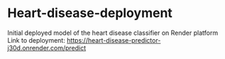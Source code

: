# Heart-disease-deployment
Initial deployed model of the heart disease classifier on Render platform
Link to deployment: https://heart-disease-predictor-j30d.onrender.com/predict
